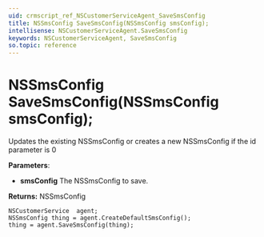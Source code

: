 ```yaml
---
uid: crmscript_ref_NSCustomerServiceAgent_SaveSmsConfig
title: NSSmsConfig SaveSmsConfig(NSSmsConfig smsConfig);
intellisense: NSCustomerServiceAgent.SaveSmsConfig
keywords: NSCustomerServiceAgent, SaveSmsConfig
so.topic: reference
---
```


# NSSmsConfig SaveSmsConfig(NSSmsConfig smsConfig);

Updates the existing NSSmsConfig or creates a new NSSmsConfig if the id parameter is 0

**Parameters**:
 - **smsConfig** The NSSmsConfig to save.

**Returns:** NSSmsConfig

```crmscript
NSCustomerService  agent;
NSSmsConfig thing = agent.CreateDefaultSmsConfig();
thing = agent.SaveSmsConfig(thing);
```

